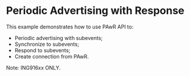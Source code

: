 # Periodic Advertising with Response

This example demonstrates how to use PAwR API to:

* Periodic advertising with subevents;
* Synchronize to subevents;
* Respond to subevents;
* Create connection from PAwR.

Note: ING916xx ONLY.
